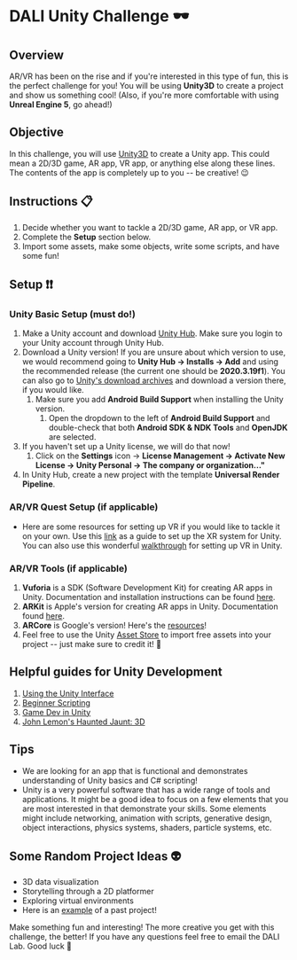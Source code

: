 # DALI Unity Challenge 🕶

## Overview
AR/VR has been on the rise and if you're interested in this type of fun, this is the perfect challenge for you! You will be using __Unity3D__ to create a project and show us something cool! (Also, if you're more comfortable with using __Unreal Engine 5__, go ahead!)

## Objective
In this challenge, you will use [Unity3D](https://unity.com/) to create a Unity app. This could mean a 2D/3D game, AR app, VR app, or anything else along these lines. The contents of the app is completely up to you -- be creative! 😉

## Instructions 📋
1. Decide whether you want to tackle a 2D/3D game, AR app, or VR app.
2. Complete the __Setup__ section below.
3. Import some assets, make some objects, write some scripts, and have some fun!

## Setup ❗❗
### Unity Basic Setup (must do!)
1. Make a Unity account and download [Unity Hub](https://unity3d.com/get-unity/download). Make sure you login to your Unity account through Unity Hub.
2. Download a Unity version! If you are unsure about which version to use, we would recommend going to **Unity Hub → Installs → Add** and using the recommended release (the current one should be **2020.3.19f1**). You can also go to [Unity's download archives](https://unity3d.com/get-unity/download/archive) and download a version there, if you would like.
    1. Make sure you add **Android Build Support** when installing the Unity version.
        1. Open the dropdown to the left of **Android Build Support** and double-check that both **Android SDK & NDK Tools** and **OpenJDK** are selected.
3. If you haven't set up a Unity license, we will do that now!
    1. Click on the **Settings** icon → **License Management → Activate New License → Unity Personal → The company or organization..."**
4. In Unity Hub, create a new project with the template **Universal Render Pipeline**.

### AR/VR Quest Setup (if applicable)
* Here are some resources for setting up VR if you would like to tackle it on your own. Use this [link](https://docs.unity3d.com/Manual/configuring-project-for-xr.html) as a guide to set up the XR system for Unity. You can also use this wonderful [walkthrough](https://www.youtube.com/watch?v=gGYtahQjmWQ&ab_channel=Valem) for setting up VR in Unity.


### AR/VR Tools (if applicable)
1. __Vuforia__ is a SDK (Software Development Kit) for creating AR apps in Unity. Documentation and installation instructions can be found [here](https://library.vuforia.com/articles/Training/getting-started-with-vuforia-in-unity.html).
2. __ARKit__ is Apple's version for creating AR apps in Unity. Documentation found [here](https://docs.unity3d.com/Packages/com.unity.xr.arkit@4.1/manual/).
3. __ARCore__ is Google's version! Here's the [resources](https://developers.google.com/ar/develop/unity/quickstart-android)!
4. Feel free to use the Unity [Asset Store](https://assetstore.unity.com/) to import free assets into your project -- just make sure to credit it! 🙉

## Helpful guides for Unity Development
1. [Using the Unity Interface](https://learn.unity.com/tutorial/using-the-unity-interface?uv=2018.1&courseId=5c8bcd60edbc2a0020e41e6d#)
2. [Beginner Scripting](https://learn.unity.com/project/beginner-gameplay-scripting)
3. [Game Dev in Unity](https://www.freecodecamp.org/news/the-ultimate-beginners-guide-to-game-development-in-unity-f9bfe972c2b5/)
4. [John Lemon's Haunted Jaunt: 3D](https://learn.unity.com/project/john-lemon-s-haunted-jaunt-3d-beginner)

## Tips
* We are looking for an app that is functional and demonstrates understanding of Unity basics and C# scripting!
* Unity is a very powerful software that has a wide range of tools and applications. It might be a good idea to focus on a few elements that you are most interested in that demonstrate your skills. Some elements might include networking, animation with scripts, generative design, object interactions, physics systems, shaders, particle systems, etc.


## Some Random Project Ideas 👽
* 3D data visualization
* Storytelling through a 2D platformer
* Exploring virtual environments
* Here is an [example](https://github.com/songjon93/Dashboard_DALI) of a past project!

Make something fun and interesting! The more creative you get with this challenge, the better! If you have any questions feel free to email the DALI Lab. Good luck 🚀